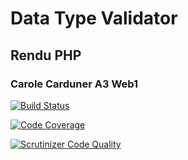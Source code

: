 # Data Type Validator
## Rendu PHP
### Carole Carduner A3 Web1

[![Build Status](https://travis-ci.org/card1004/A3_Rendu-CardunerCarole.svg?branch=master)](https://travis-ci.org/card1004/A3_Rendu-CardunerCarole)

[![Code Coverage](https://scrutinizer-ci.com/g/card1004/A3_Rendu-CardunerCarole/badges/coverage.png?b=master)](https://scrutinizer-ci.com/g/card1004/A3_Rendu-CardunerCarole/?branch=master)

[![Scrutinizer Code Quality](https://scrutinizer-ci.com/g/card1004/A3_Rendu-CardunerCarole/badges/quality-score.png?b=master)](https://scrutinizer-ci.com/g/card1004/PHP_PSRA3_Rendu-CardunerCarole/?branch=master)

